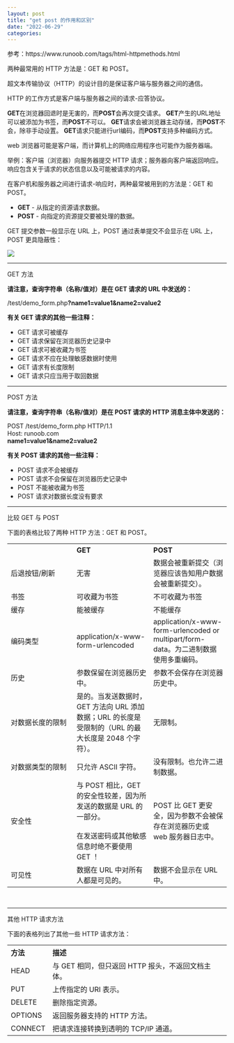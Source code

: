 ```yaml
---
layout: post
title: "get post 的作用和区别"
date: "2022-06-29"
categories: 
---
```

<p>参考：https://www.runoob.com/tags/html-httpmethods.html</p>

<p>两种最常用的 HTTP 方法是：GET 和 POST。</p>

<p>超文本传输协议（HTTP）的设计目的是保证客户端与服务器之间的通信。</p>

<p>HTTP 的工作方式是客户端与服务器之间的请求-应答协议。</p>

<p><span class="ILfuVd" lang="zh"><span class="hgKElc"><b>GET</b>在浏览器回退时是无害的，而<b>POST</b>会再次提交请求。 <b>GET</b>产生的URL地址可以被添加为书签，而<b>POST</b>不可以。 <b>GET</b>请求会被浏览器主动存储，而<b>POST</b>不会，除非手动设置。 <b>GET</b>请求只能进行url编码，而<b>POST</b>支持多种编码方式。</span></span></p>

<p>web 浏览器可能是客户端，而计算机上的网络应用程序也可能作为服务器端。</p>

<p>举例：客户端（浏览器）向服务器提交 HTTP 请求；服务器向客户端返回响应。响应包含关于请求的状态信息以及可能被请求的内容。</p>

<p>在客户机和服务器之间进行请求-响应时，两种最常被用到的方法是：GET 和 POST。</p>

<ul>
	<li><b>GET</b> - 从指定的资源请求数据。</li>
	<li><b>POST</b> - 向指定的资源提交要被处理的数据。</li>
</ul>

<p>GET 提交参数一般显示在 URL 上，POST 通过表单提交不会显示在 URL 上，POST 更具隐蔽性：</p>

<p><img src="https://www.runoob.com/wp-content/uploads/2013/07/get-post.png" /></p>

<hr />
<p>GET 方法</p>

<p><b>请注意，查询字符串（名称/值对）是在 GET 请求的 URL 中发送的：</b></p>

<div class="code notranslate">
<div>/test/demo_form.php<b>?name1=value1&amp;name2=value2</b></div>
</div>

<p><b>有关 GET 请求的其他一些注释：</b></p>

<ul>
	<li>GET 请求可被缓存</li>
	<li>GET 请求保留在浏览器历史记录中</li>
	<li>GET 请求可被收藏为书签</li>
	<li>GET 请求不应在处理敏感数据时使用</li>
	<li>GET 请求有长度限制</li>
	<li>GET 请求只应当用于取回数据</li>
</ul>

<hr />
<p>POST 方法</p>

<p><b>请注意，查询字符串（名称/值对）是在 POST 请求的 HTTP 消息主体中发送的：</b></p>

<div class="code notranslate">
<div>POST /test/demo_form.php HTTP/1.1<br />
Host: runoob.com<br />
<b>name1=value1&amp;name2=value2</b></div>
</div>

<p><b>有关 POST 请求的其他一些注释：</b></p>

<ul>
	<li>POST 请求不会被缓存</li>
	<li>POST 请求不会保留在浏览器历史记录中</li>
	<li>POST 不能被收藏为书签</li>
	<li>POST 请求对数据长度没有要求</li>
</ul>

<hr />
<p>比较 GET 与 POST</p>

<p>下面的表格比较了两种 HTTP 方法：GET 和 POST。</p>

<table class="reference notranslate">
	<tbody>
		<tr>
			<th align="left" width="30%">&nbsp;</th>
			<th align="left" width="35%">GET</th>
			<th align="left" width="35%">POST</th>
		</tr>
		<tr>
			<td>后退按钮/刷新</td>
			<td>无害</td>
			<td>数据会被重新提交（浏览器应该告知用户数据会被重新提交）。</td>
		</tr>
		<tr>
			<td>书签</td>
			<td>可收藏为书签</td>
			<td>不可收藏为书签</td>
		</tr>
		<tr>
			<td>缓存</td>
			<td>能被缓存</td>
			<td>不能缓存</td>
		</tr>
		<tr>
			<td>编码类型</td>
			<td>application/x-www-form-urlencoded</td>
			<td>application/x-www-form-urlencoded or multipart/form-data。为二进制数据使用多重编码。</td>
		</tr>
		<tr>
			<td>历史</td>
			<td>参数保留在浏览器历史中。</td>
			<td>参数不会保存在浏览器历史中。</td>
		</tr>
		<tr>
			<td>对数据长度的限制</td>
			<td>是的。当发送数据时，GET 方法向 URL 添加数据；URL 的长度是受限制的（URL 的最大长度是 2048 个字符）。</td>
			<td>无限制。</td>
		</tr>
		<tr>
			<td>对数据类型的限制</td>
			<td>只允许 ASCII 字符。</td>
			<td>没有限制。也允许二进制数据。</td>
		</tr>
		<tr>
			<td>安全性</td>
			<td>与 POST 相比，GET 的安全性较差，因为所发送的数据是 URL 的一部分。<br />
			<br />
			在发送密码或其他敏感信息时绝不要使用 GET ！</td>
			<td>POST 比 GET 更安全，因为参数不会被保存在浏览器历史或 web 服务器日志中。</td>
		</tr>
		<tr>
			<td>可见性</td>
			<td>数据在 URL 中对所有人都是可见的。</td>
			<td>数据不会显示在 URL 中。</td>
		</tr>
	</tbody>
</table>

<p>&nbsp;</p>

<hr />
<p>其他 HTTP 请求方法</p>

<p>下面的表格列出了其他一些 HTTP 请求方法：</p>

<table class="reference notranslate" id="table1">
	<tbody>
		<tr>
			<th align="left" width="15%">方法</th>
			<th align="left" width="85%">描述</th>
		</tr>
		<tr>
			<td>HEAD</td>
			<td>与 GET 相同，但只返回 HTTP 报头，不返回文档主体。</td>
		</tr>
		<tr>
			<td>PUT</td>
			<td>上传指定的 URI 表示。</td>
		</tr>
		<tr>
			<td>DELETE</td>
			<td>删除指定资源。</td>
		</tr>
		<tr>
			<td>OPTIONS</td>
			<td>返回服务器支持的 HTTP 方法。</td>
		</tr>
		<tr>
			<td>CONNECT</td>
			<td>把请求连接转换到透明的 TCP/IP 通道。</td>
		</tr>
	</tbody>
</table>

